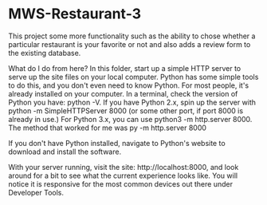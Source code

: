 # MWS-Restaurant-3

This project some more functionality such as the ability to chose whether a particular restaurant is your favorite or not and also adds a review form to the existing database.

What do I do from here? In this folder, start up a simple HTTP server to serve up the site files on your local computer. Python has some simple tools to do this, and you don't even need to know Python. For most people, it's already installed on your computer. In a terminal, check the version of Python you have: python -V. If you have Python 2.x, spin up the server with python -m SimpleHTTPServer 8000 (or some other port, if port 8000 is already in use.) For Python 3.x, you can use python3 -m http.server 8000. The method that worked for me was py -m http.server 8000

If you don't have Python installed, navigate to Python's website to download and install the software.

With your server running, visit the site: http://localhost:8000, and look around for a bit to see what the current experience looks like. You will notice it is responsive for the most common devices out there under Developer Tools.
